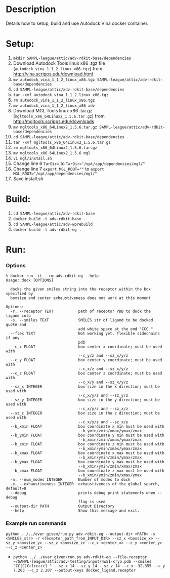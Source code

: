 # Description
Details how to setup, build and use Autodock Vina docker container. 

# Setup:
1. `mkdir SAMPL-league/attic/adv-rdkit-base/dependencies`
2. Download Autodock Tools linux x86 .tgz file (`autodock_vina_1_1_2_linux_x86.tgz`) from http://vina.scripps.edu/download.html
3. `mv autodock_vina_1_1_2_linux_x86.tgz SAMPL-league/attic/adv-rdkit-base/dependencies`
4. `cd SAMPL-league/attic/adv-rdkit-base/dependencies`
5. `tar -xvf autodock_vina_1_1_2_linux_x86.tgz`
6. `rm autodock_vina_1_1_2_linux_x86.tgz`
7. `mv autodock_vina_1_1_2_linux_x86 adv`
8. Download MGL Tools linux x86 .tar.gz (`mgltools_x86_64Linux2_1.5.6.tar.gz`) from http://mgltools.scripps.edu/downloads
9. `mv mgltools_x86_64Linux2_1.5.6.tar.gz SAMPL-league/attic/adv-rdkit-base/dependencies`
10. `cd SAMPL-league/attic/adv-rdkit-base/dependencies`
11. `tar -xvf mgltools_x86_64Linux2_1.5.6.tar.gz`
12. `rm mgltools_x86_64Linux2_1.5.6.tar.gz`
13. `mv mgltools_x86_64Linux2_1.5.6 mgl`
14. `vi mgl/install.sh`
15. Change line 6 `TarDir=` to `TarDir="/opt/app/dependencies/mgl/"`
16. Change line 7 `export MGL_ROOT=""` to `export MGL_ROOT="/opt/app/dependencies/mgl/"`
17. Save install.sh

# Build:
1. `cd SAMPL-league/attic/adv-rdkit-base`
2. `docker build -t adv-rdkit-base .`
3. `cd SAMPL-league/attic/adv-wprebuild`
4. `docker build -t adv-rdkit-eg .`


# Run: 
### Options
```
% docker run -it --rm adv-rdkit-eg --help
Usage: dock [OPTIONS]

  docks the given smiles string into the receptor within the box specified by
  boxsize and center exhaustiveness does not work at this moment

Options:
  -r, --receptor TEXT           path of receptor PDB to dock the ligand into
  -s, --smiles TEXT             SMILES str of ligand to be docked. quote and
                                add white space at the end "CCC "
  --flex TEXT                   Not working yet. flexible sidechains if any
                                pdb
  --c_x FLOAT                   box center x coordinate; must be used with
                                --c_y/z and --sz_x/y/z
  --c_y FLOAT                   box center y coordinate; must be used with
                                --c_x/z and --sz_x/y/z
  --c_z FLOAT                   box center z coordinate; must be used with
                                --c_x/y and --sz_x/y/z
  --sz_x INTEGER                box size in the x direction; must be used with
                                --c_x/y/z and --sz_y/z
  --sz_y INTEGER                box size in the y direction; must be used with
                                --c_x/y/z and --sz_x/z
  --sz_z INTEGER                box size in the z direction; must be used with
                                --c_x/y/z and --sz_x/y
  --b_xmin FLOAT                box coordinate x min must be used with
                                --b_ymin/zmin/xmax/ymax/zmax
  --b_ymin FLOAT                box coordinate y min must be used with
                                --b_xmin/zmin/xmax/ymax/zmax
  --b_zmin FLOAT                box coordinate z min must be used with
                                --b_xmin/ymin/xmax/ymax/zmax
  --b_xmax FLOAT                box coordinate x max must be used with
                                --b_xmin/ymin/zmin/ymax/zmax
  --b_ymax FLOAT                box coordinate y max must be used with
                                --b_xmin/ymin/zmin/xmax/zmax
  --b_zmax FLOAT                box coordinate z max must be used with
                                --b_xmin/ymin/zmin/xmax/ymax
  -n, --num_modes INTEGER       Number of modes to dock
  -e, --exhaustiveness INTEGER  exhaustiveness of the global search, default=8
  --debug                       prints debug print statements when --debug
                                flag is used
  --output-dir PATH             Output Directory
  --help                        Show this message and exit.
```

### Example run commands
`python ../../ever_given/run.py adv-rdkit-eg --output-dir <PATH> -s <SMILES_str> -r <receptor_path_from_INPUT_DIR> --sz_x <boxsize_x> --sz_y <boxsize_y> --sz_z <boxsize_z> --c_x <center_x> --c_y <center_y> --c_z <center_z>` 
* `python ../../ever_given/run.py adv-rdkit-eg --file-receptor ~/SAMPL-league/attic/adv-testing/input/4w51-cryo.pdb --smiles "CC(C)Cc1ccccc1 " --sz_x 14 --sz_y 14 --sz_z 14 --c_x -32.355 --c_y 7.263 --c_z 2.207 --output-keys docked_ligand,receptor`
